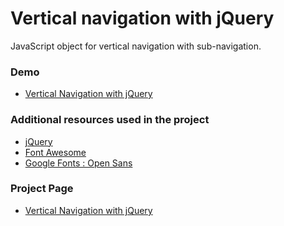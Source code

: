 Vertical navigation with jQuery
==========================

JavaScript object for vertical navigation with sub-navigation.

### Demo

- [Vertical Navigation with jQuery](http://jquery-vertical-navigation.ssdtutorials.com/)

### Additional resources used in the project

- [jQuery](http://jquery.com/)
- [Font Awesome](http://fortawesome.github.io/Font-Awesome/)
- [Google Fonts : Open Sans](https://www.google.com/fonts/specimen/Open+Sans)

### Project Page

- [Vertical Navigation with jQuery](http://sebastiansulinski.github.io/jquery-vertical-navigation)